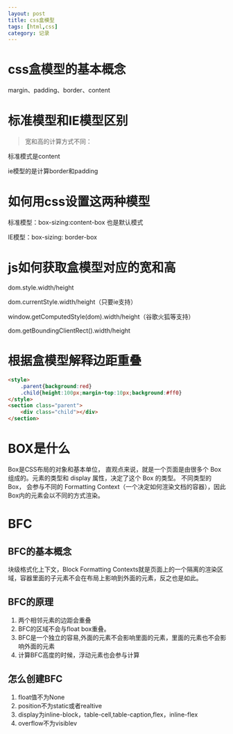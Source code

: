 ```yaml
---
layout: post
title: css盒模型
tags: [html,css]
category: 记录
---
```


# css盒模型的基本概念

margin、padding、border、content

# 标准模型和IE模型区别

>宽和高的计算方式不同：

标准模式是content

ie模型的是计算border和padding


# 如何用css设置这两种模型

标准模型：box-sizing:content-box 也是默认模式

IE模型：box-sizing: border-box


# js如何获取盒模型对应的宽和高

dom.style.width/height

dom.currentStyle.width/height（只要ie支持）

window.getComputedStyle(dom).width/height（谷歌火狐等支持）

dom.getBoundingClientRect().width/height

# 根据盒模型解释边距重叠

```html
<style>
    .parent{background:red}
    .child{height:100px;margin-top:10px;background:#ff0}
</style>
<section class="parent">
    <div class="child"></div>
</section>
```

# BOX是什么

Box是CSS布局的对象和基本单位， 直观点来说，就是一个页面是由很多个 Box 组成的。元素的类型和 display 属性，决定了这个 Box 的类型。 不同类型的 Box， 会参与不同的 Formatting Context（一个决定如何渲染文档的容器），因此Box内的元素会以不同的方式渲染。

# BFC
## BFC的基本概念

块级格式化上下文，Block Formatting Contexts就是页面上的一个隔离的渲染区域，容器里面的子元素不会在布局上影响到外面的元素，反之也是如此。

## BFC的原理

1. 两个相邻元素的边距会重叠
2. BFC的区域不会与float box重叠。
3. BFC是一个独立的容易,外面的元素不会影响里面的元素，里面的元素也不会影响外面的元素
4. 计算BFC高度的时候，浮动元素也会参与计算

## 怎么创建BFC

1. float值不为None
2. position不为static或者realtive
3. display为inline-block，table-cell,table-caption,flex，inline-flex 
4. overflow不为visiblev
